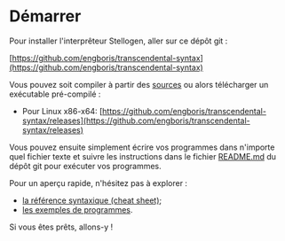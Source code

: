 # Démarrer

Pour installer l'interprêteur Stellogen, aller sur ce dépôt git :

[https://github.com/engboris/transcendental-syntax](https://github.com/engboris/transcendental-syntax)

Vous pouvez soit compiler à partir des [sources](https://github.com/engboris/transcendental-syntax/blob/master/README.md#build-from-sources) ou alors télécharger un
exécutable pré-compilé :
- Pour Linux x86-x64: [https://github.com/engboris/transcendental-syntax/releases](https://github.com/engboris/transcendental-syntax/releases)

Vous pouvez ensuite simplement écrire vos programmes dans n'importe quel
fichier texte et suivre les instructions dans le fichier [README.md](https://github.com/engboris/transcendental-syntax/blob/master/README.md#commands) du dépôt
git pour exécuter vos programmes.

Pour un aperçu rapide, n'hésitez pas à explorer :
- [la référence syntaxique (cheat sheet)](https://github.com/engboris/transcendental-syntax/blob/master/examples/syntax.sg);
- [les exemples de programmes](https://github.com/engboris/transcendental-syntax/tree/master/examples).

Si vous êtes prêts, allons-y !
